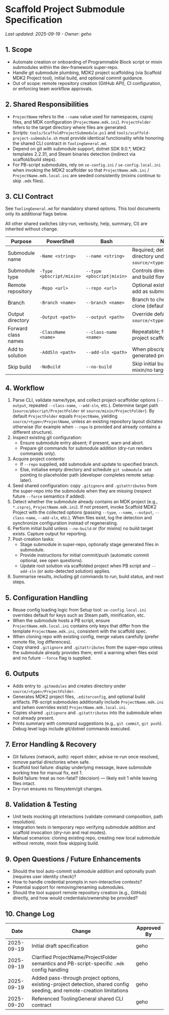 # Scaffold Project Submodule Specification

_Last updated: 2025-09-19 - Owner: geho_

## 1. Scope

- Automate creation or onboarding of Programmable Block script or mixin submodules within the dev-framework super-repo.
- Handle git submodule plumbing, MDK2 project scaffolding (via Scaffold MDK2 Project tool), initial build, and optional commit guidance.
- Out of scope: remote repository creation (GitHub API), CI configuration, or enforcing team workflow approvals.

## 2. Shared Responsibilities

- `ProjectName` refers to the `--name` value used for namespaces, csproj files, and MDK configuration (`ProjectName.mdk.ini`). `ProjectFolder` refers to the target directory where files are generated.
- Scripts: `tools/ScaffoldProjectSubmodule.ps1` and `tools/scaffold-project-submodule.sh` must provide identical functionality while honoring the shared CLI contract in `ToolingGeneral.md`.
- Depend on git with submodule support, dotnet SDK 9.0.\*, MDK2 templates 2.2.31, and Steam binaries detection (indirect via scaffold/build steps).
- For PB-script submodules, rely on `se-config.ini` / `se-config.local.ini` when invoking the MDK2 scaffolder so that `ProjectName.mdk.ini` / `ProjectName.mdk.local.ini` are seeded consistently (mixins continue to skip `.mdk` files).

## 3. CLI Contract

See `ToolingGeneral.md` for mandatory shared options. This tool documents only its additional flags below.

All other shared switches (dry-run, verbosity, help, summary, CI) are inherited without change.

| Purpose             | PowerShell               | Bash                       | Notes                                                   |
| ------------------- | ------------------------ | -------------------------- | ------------------------------------------------------- |
| Submodule name      | `-Name <string>`         | `--name <string>`          | Required; determines directory under `source/<type>/`.  |
| Submodule type      | `-Type <pbscript/mixin>` | `--type <pbscript\|mixin>` | Controls directory placement and build flow.            |
| Remote repository   | `-Repo <url>`            | `--repo <url>`             | Optional existing git repo to add as submodule.         |
| Branch              | `-Branch <name>`         | `--branch <name>`          | Branch to checkout after clone (default remote HEAD).   |
| Output directory    | `-Output <path>`         | `--output <path>`          | Override default `source/<type>/<ProjectName>`.         |
| Forward class names | `-ClassName <name>`      | `--class-name <name>`      | Repeatable; forwarded to project scaffolder (pbscript). |
| Add to solution     | `-AddSln <path>`         | `--add-sln <path>`         | When pbscript, add generated project to solution.       |
| Skip build          | `-NoBuild`               | `--no-build`               | Skip initial build (useful for mixin/no target yet).    |

## 4. Workflow

1. Parse CLI, validate name/type, and collect project-scaffolder options (`--output`, repeated `--class-name`, `--add-sln`, etc.). Determine target path (`source/pbscript/ProjectFolder` or `source/mixin/ProjectFolder`). By default `ProjectFolder` equals `ProjectName`, yielding `source/<type>/ProjectName`, unless an existing repository layout dictates otherwise (for example when `--repo` is provided and already contains a different structure).
2. Inspect existing git configuration:
   - Ensure submodule entry absent; if present, warn and abort.
   - Prepare git commands for submodule addition (dry-run renders commands only).
3. Acquire project contents:
   - If `--repo` supplied, add submodule and update to specified branch.
   - Else, initialise empty directory and schedule `git submodule add` pointing to placeholder path (developer completes remote setup later).
4. Seed shared configuration: copy `.gitignore` and `.gitattributes` from the super-repo into the submodule when they are missing (respect future `--force` semantics if added).
5. Detect whether the submodule already contains an MDK project (e.g., `*.csproj`, `ProjectName.mdk.ini`). If not present, invoke Scaffold MDK2 Project with the collected options (passing `--type`, `--name`, `--output`, `--class-name`, `--add-sln`, etc.). When files exist, log the detection and synchronize configuration instead of regenerating.
6. Perform initial build unless `--no-build` or (for mixins) no build target exists. Capture output for reporting.
7. Post-creation tasks:
   - Stage submodule in super-repo, optionally stage generated files in submodule.
   - Provide instructions for initial commit/push (automatic commit optional, see open questions).
   - Update root solution via scaffolded project when PB script and `--add-sln` (or auto-detected solution) applies.
8. Summarise results, including git commands to run, build status, and next steps.

## 5. Configuration Handling

- Reuse config loading logic from Setup tool: `se-config.local.ini` overrides default for keys such as Steam path, minification, etc.
- When the submodule hosts a PB script, ensure `ProjectName.mdk.local.ini` contains only keys that differ from the template `ProjectName.mdk.ini`, consistent with the scaffold spec.
- When cloning repo with existing config, merge values carefully (prefer remote file, log differences).
- Copy shared `.gitignore` and `.gitattributes` from the super-repo unless the submodule already provides them; emit a warning when files exist and no future `--force` flag is supplied.

## 6. Outputs

- Adds entry to `.gitmodules` and creates directory under `source/<type>/ProjectFolder`.
- Generates MDK2 project files, `.editorconfig`, and optional build artifacts. PB-script submodules additionally include `ProjectName.mdk.ini` and (when overrides exist) `ProjectName.mdk.local.ini`.
- Copies shared `.gitignore` and `.gitattributes` into the submodule when not already present.
- Prints summary with command suggestions (e.g., `git commit`, `git push`). Debug level logs include git/dotnet commands executed.

## 7. Error Handling & Recovery

- Git failures (network, auth): report stderr, advise re-run once resolved, remove partial directories when safe.
- Scaffold tool failure: display underlying message, leave submodule working tree for manual fix, exit 1.
- Build failure: treat as non-fatal? (decision) — likely exit 1 while leaving files intact.
- Dry-run ensures no filesystem/git changes.

## 8. Validation & Testing

- Unit tests mocking git interactions (validate command composition, path resolution).
- Integration tests in temporary repo verifying submodule addition and scaffold invocation (dry-run and real modes).
- Manual scenarios: cloning existing repo, creating new local submodule without remote, mixin flow skipping build.

## 9. Open Questions / Future Enhancements

- Should the tool auto-commit submodule addition and optionally push (requires user identity check)?
- How to handle credential prompts in non-interactive contexts?
- Potential support for removing/renaming submodules.
- Should the tool support remote repository creation (e.g., GitHub) directly, and how would credentials/ownership be provided?

## 10. Change Log

| Date       | Change                                                                                                                 | Approved By |
| ---------- | ---------------------------------------------------------------------------------------------------------------------- | ----------- |
| 2025-09-19 | Initial draft specification                                                                                            | geho        |
| 2025-09-19 | Clarified ProjectName/ProjectFolder semantics and PB-script-specific `.mdk` config handling                            | geho        |
| 2025-09-19 | Added pass-through project options, existing-project detection, shared config seeding, and remote-creation limitations | geho        |
| 2025-09-20 | Referenced ToolingGeneral shared CLI contract                                                                          | geho        |
